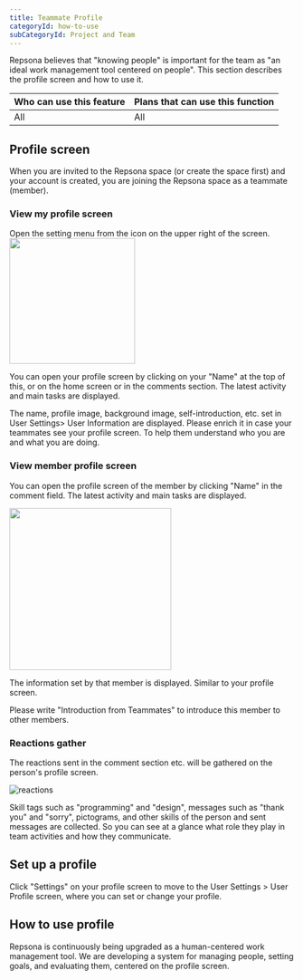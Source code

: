```yaml
---
title: Teammate Profile
categoryId: how-to-use
subCategoryId: Project and Team
---
```


Repsona believes that "knowing people" is important for the team as "an ideal work management tool centered on people". This section describes the profile screen and how to use it.

|Who can use this feature|Plans that can use this function|
|---|---|
|All|All|

## Profile screen

When you are invited to the Repsona space (or create the space first) and your account is created, you are joining the Repsona space as a teammate (member).

### View my profile screen

Open the setting menu from the icon on the upper right of the screen.<br><img src="/images/help/menu-button.png" width="222">

You can open your profile screen by clicking on your "Name" at the top of this, or on the home screen or in the comments section. The latest activity and main tasks are displayed.

The name, profile image, background image, self-introduction, etc. set in User Settings> User Information are displayed. Please enrich it in case your teammates see your profile screen. To help them understand who you are and what you are doing.

### View member profile screen

You can open the profile screen of the member by clicking "Name" in the comment field. The latest activity and main tasks are displayed.

<img src="/images/help/comment.png" width="286">

The information set by that member is displayed. Similar to your profile screen.

Please write "Introduction from Teammates" to introduce this member to other members.

### Reactions gather

The reactions sent in the comment section etc. will be gathered on the person's profile screen.

![reactions](/images/help/reactions.png)

Skill tags such as "programming" and "design", messages such as "thank you" and "sorry", pictograms, and other skills of the person and sent messages are collected. So you can see at a glance what role they play in team activities and how they communicate.

## Set up a profile

Click "Settings" on your profile screen to move to the User Settings > User Profile screen, where you can set or change your profile.

## How to use profile

Repsona is continuously being upgraded as a human-centered work management tool. We are developing a system for managing people, setting goals, and evaluating them, centered on the profile screen.
